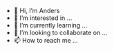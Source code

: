 - 👋 Hi, I’m Anders
- 👀 I’m interested in ...
- 🌱 I’m currently learning ...
- 💞️ I’m looking to collaborate on ...
- 📫 How to reach me ...

<!---
asaaas99116-pol/asaaas99116-pol is a ✨ special ✨ repository because its `README.md` (this file) appears on your GitHub profile.
You can click the Preview link to take a look at your changes.
--->
